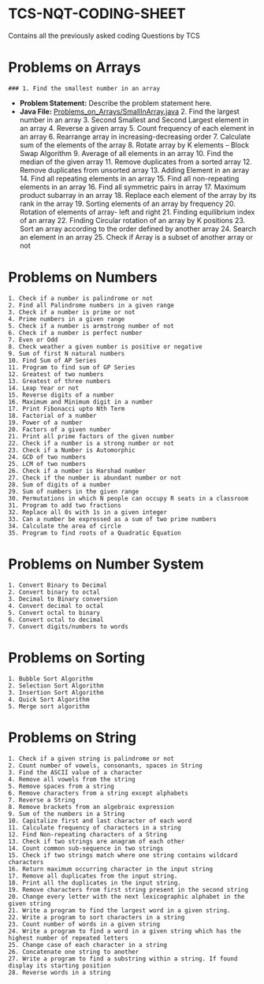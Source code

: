 # TCS-NQT-CODING-SHEET
Contains all the previously asked coding Questions by TCS 

# Problems on Arrays
    ### 1. Find the smallest number in an array
- **Problem Statement:** Describe the problem statement here.
- **Java File:** [Problems_on_Arrays/SmallInArray.java](Problems_on_Arrays/SmallInArray.java)
    2. Find the largest number in an array
    3. Second Smallest and Second Largest element in an array
    4. Reverse a given array
    5. Count frequency of each element in an array
    6. Rearrange array in increasing-decreasing order
    7. Calculate sum of the elements of the array
    8. Rotate array by K elements – Block Swap Algorithm
    9. Average of all elements in an array
    10. Find the median of the given array
    11. Remove duplicates from a sorted array
    12. Remove duplicates from unsorted array
    13. Adding Element in an array
    14. Find all repeating elements in an array
    15. Find all non-repeating elements in an array
    16. Find all symmetric pairs in array
    17. Maximum product subarray in an array
    18. Replace each element of the array by its rank in the array
    19. Sorting elements of an array by frequency
    20. Rotation of elements of array- left and right
    21. Finding equilibrium index of an array
    22. Finding Circular rotation of an array by K positions
    23. Sort an array according to the order defined by another array
    24. Search an element in an array
    25. Check if Array is a subset of another array or not

# Problems on Numbers
    1. Check if a number is palindrome or not
    2. Find all Palindrome numbers in a given range
    3. Check if a number is prime or not
    4. Prime numbers in a given range
    5. Check if a number is armstrong number of not
    6. Check if a number is perfect number
    7. Even or Odd
    8. Check weather a given number is positive or negative
    9. Sum of first N natural numbers
    10. Find Sum of AP Series
    11. Program to find sum of GP Series
    12. Greatest of two numbers
    13. Greatest of three numbers
    14. Leap Year or not
    15. Reverse digits of a number
    16. Maximum and Minimum digit in a number
    17. Print Fibonacci upto Nth Term
    18. Factorial of a number
    19. Power of a number
    20. Factors of a given number
    21. Print all prime factors of the given number
    22. Check if a number is a strong number or not
    23. Check if a Number is Automorphic
    24. GCD of two numbers
    25. LCM of two numbers
    26. Check if a number is Harshad number
    27. Check if the number is abundant number or not
    28. Sum of digits of a number
    29. Sum of numbers in the given range
    30. Permutations in which N people can occupy R seats in a classroom
    31. Program to add two fractions
    32. Replace all 0s with 1s in a given integer
    33. Can a number be expressed as a sum of two prime numbers
    34. Calculate the area of circle
    35. Program to find roots of a Quadratic Equation

# Problems on Number System
    1. Convert Binary to Decimal
    2. Convert binary to octal
    3. Decimal to Binary conversion
    4. Convert decimal to octal
    5. Convert octal to binary
    6. Convert octal to decimal
    7. Convert digits/numbers to words

# Problems on Sorting
    1. Bubble Sort Algorithm
    2. Selection Sort Algorithm
    3. Insertion Sort Algorithm
    4. Quick Sort Algorithm
    5. Merge sort algorithm

# Problems on String
    1. Check if a given string is palindrome or not
    2. Count number of vowels, consonants, spaces in String
    3. Find the ASCII value of a character
    4. Remove all vowels from the string
    5. Remove spaces from a string
    6. Remove characters from a string except alphabets
    7. Reverse a String
    8. Remove brackets from an algebraic expression
    9. Sum of the numbers in a String
    10. Capitalize first and last character of each word
    11. Calculate frequency of characters in a string
    12. Find Non-repeating characters of a String
    13. Check if two strings are anagram of each other
    14. Count common sub-sequence in two strings
    15. Check if two strings match where one string contains wildcard characters
    16. Return maximum occurring character in the input string
    17. Remove all duplicates from the input string.
    18. Print all the duplicates in the input string.
    19. Remove characters from first string present in the second string
    20. Change every letter with the next lexicographic alphabet in the given string
    21. Write a program to find the largest word in a given string.
    22. Write a program to sort characters in a string
    23. Count number of words in a given string
    24. Write a program to find a word in a given string which has the highest number of repeated letters
    25. Change case of each character in a string
    26. Concatenate one string to another
    27. Write a program to find a substring within a string. If found display its starting position
    28. Reverse words in a string
